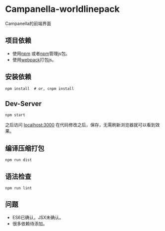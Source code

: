 # Campanella-worldlinepack
Campanella的前端界面

项目依赖
---
- 使用[npm](https://github.com/npm/npm)
  或者[npm](https://github.com/npm/npm)管理js包。
- 使用[webpack](https://github.com/webpack/webpack)打包js。


安装依赖
---
```shell
npm install  # or, cnpm install
```

Dev-Server
---
```shell
npm start
```
之后访问 [localhost:3000](localhost:3000)
在代码修改之后，保存，无需刷新浏览器就可以看到效果。

编译压缩打包
---
```shell
npm run dist
```

语法检查
---
```shell
npm run lint
```

问题
---
- ES6已确认，JSX未确认。
- 很多依赖待添加。
